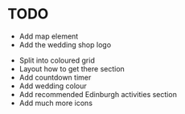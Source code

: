 TODO
====

+ Add map element
+ Add the wedding shop logo
- Split into coloured grid
- Layout how to get there section
- Add countdown timer
- Add wedding colour
- Add recommended Edinburgh activities section
- Add much more icons